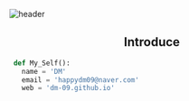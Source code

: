 ![header](https://capsule-render.vercel.app/api?type=slice&color=auto&height=100&section=header&text=HI&desc=I'm+DM&fontSize=45&rotate=8&fontAlignY=2&fontAlign=85&descAlignY=30&descAlign=90&&animation=twinkling)

<h2 align=center>Introduce</h2>

```Python
 def My_Self():
   name = 'DM'
   email = 'happydm09@naver.com'
   web = 'dm-09.github.io'
```
